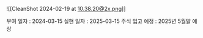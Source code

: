 ![[CleanShot 2024-02-19 at 10.38.20@2x.png]]


부여 일자 : 2024-03-15
실현 일자 : 2025-03-15
주식 입고 예정 : 2025년 5월말 예상